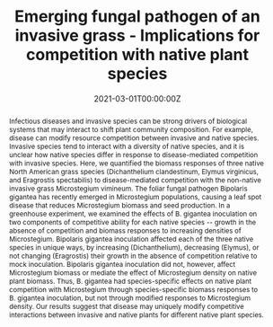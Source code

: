 ---
abstract: Infectious diseases and invasive species can be strong drivers of biological systems that may interact to shift plant community composition. For example, disease can modify resource competition between invasive and native species. Invasive species tend to interact with a diversity of native species, and it is unclear how native species differ in response to disease-mediated competition with invasive species. Here, we quantified the biomass responses of three native North American grass species (Dichanthelium clandestinum, Elymus virginicus, and Eragrostis spectabilis) to disease-mediated competition with the non-native invasive grass Microstegium vimineum. The foliar fungal pathogen Bipolaris gigantea has recently emerged in Microstegium populations, causing a leaf spot disease that reduces Microstegium biomass and seed production. In a greenhouse experiment, we examined the effects of B. gigantea inoculation on two components of competitive ability for each native species -- growth in the absence of competition and biomass responses to increasing densities of Microstegium. Bipolaris gigantea inoculation affected each of the three native species in unique ways, by increasing (Dichanthelium), decreasing (Elymus), or not changing (Eragrostis) their growth in the absence of competition relative to mock inoculation. Bipolaris gigantea inoculation did not, however, affect Microstegium biomass or mediate the effect of Microstegium density on native plant biomass. Thus, B. gigantea had species-specific effects on native plant competition with Microstegium through species-specific biomass responses to B. gigantea inoculation, but not through modified responses to Microstegium density. Our results suggest that disease may uniquely modify competitive interactions between invasive and native plants for different native plant species.
author_notes:
- equal contribution
- equal contribution, undergraduate mentee
authors:
- admin
- Vida J. Svahnström
- Ashish Adhikari
- Philip F. Harmon
- S. Luke Flory
date: "2021-03-01T00:00:00Z"
doi: "10.1371/journal.pone.0237894"
featured: false
image:
  caption:
  focal_point: ""
  preview_only: false
projects:
- invasion-disease
publication: '*PLoS ONE, 16*(e0237894)'
publication_short: ""
publication_types:
- "2"
publishDate: "2021-03-01T00:00:00Z"
slides:
summary:
tags:
- invasion-disease
title: Emerging fungal pathogen of an invasive grass - Implications for competition with native plant species
url_code: https://doi.org/10.6073/pasta/c85303b29d66e7deb3387215a07015be
url_dataset: ""
url_pdf: ""
url_poster: ""
url_project: ""
url_slides: ""
url_source: ""
url_video: ""
---